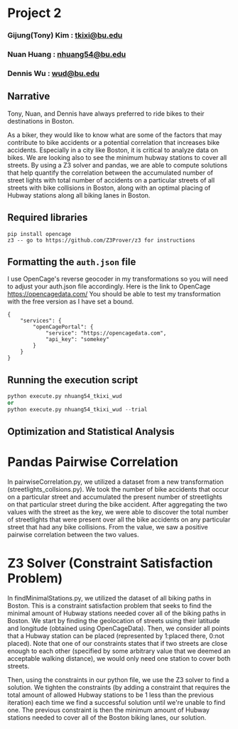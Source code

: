# Project 2 
### Gijung(Tony) Kim : tkixi@bu.edu
### Nuan Huang : nhuang54@bu.edu
### Dennis Wu : wud@bu.edu

## Narrative
Tony, Nuan, and Dennis have always preferred to ride bikes to their destinations in Boston.

As a biker, they would like to know what are some of the factors that may contribute to bike accidents or a potential correlation that increases bike accidents. Especially in a city like Boston, it is critical to analyze data on bikes. We are looking also to see the minimum hubway stations to cover all streets. By using a Z3 solver and pandas, we are able to compute solutions that help quantify the correlation between the accumulated number of street lights with total number of accidents on a particular streets of all streets with bike collisions in Boston, along with an optimal placing of Hubway stations along all biking lanes in Boston.




## Required libraries
```
pip install opencage
z3 -- go to https://github.com/Z3Prover/z3 for instructions
```

## Formatting the `auth.json` file

I use OpenCage's reverse geocoder in my transformations so you will need to adjust your auth.json file accordingly.
Here is the link to OpenCage https://opencagedata.com/ 
You should be able to test my transformation with the free version as I have set a bound.
```
{   
    "services": {
        "openCagePortal": {
            "service": "https://opencagedata.com",
            "api_key": "somekey"
        }
    }
}
```


## Running the execution script

```python
python execute.py nhuang54_tkixi_wud 
or
python execute.py nhuang54_tkixi_wud --trial
```

## Optimization and Statistical Analysis

# Pandas Pairwise Correlation 
In pairwiseCorrelation.py, we utilized a dataset from a new transformation (streetlights_collsions.py). We took the number of bike accidents that occur on a particular street and accumulated the present number of streetlights on that particular street during the bike accident. After aggregating the two values with the street as the key, we were able to discover the total number of streetlights that were present over all the bike accidents on any particular street that had any bike collisions. From the value, we saw a positive pairwise correlation between the two values.

# Z3 Solver (Constraint Satisfaction Problem)
In findMinimalStations.py, we utilized the dataset of all biking paths in Boston. This is a constraint satisfaction problem that seeks to find the minimal amount of Hubway stations needed cover all of the biking paths in Boston. We start by finding the geolocation of streets using their latitude and longitude (obtained using OpenCageData). Then, we consider all points that a Hubway station can be placed (represented by 1:placed there, 0:not placed). Note that one of our constraints states that if two streets are close enough to each other (specified by some arbitrary value that we deemed an acceptable walking distance), we would only need one station to cover both streets. 

Then, using the constraints in our python file, we use the Z3 solver to find a solution. We tighten the constraints (by adding a constraint that requires the total amount of allowed Hubway stations to be 1 less than the previous iteration) each time we find a successful solution until we're unable to find one. The previous constraint is then the minimum amount of Hubway stations needed to cover all of the Boston biking lanes, our solution.


